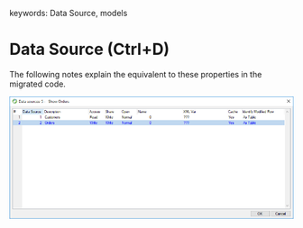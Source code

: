 keywords: Data Source, models

# Data Source (Ctrl+D)

The following notes explain the equivalent to these properties in the migrated code.   

![](2017-11-28_15h32_01.png)